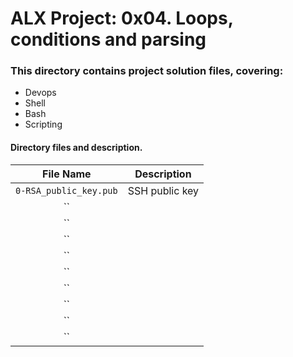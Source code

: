 # ALX Project: 0x04. Loops, conditions and parsing
### This directory contains project solution files, covering:
+ Devops 
+ Shell
+ Bash
+ Scripting
#### Directory files and description.
|File Name  |Description  |
|:-----------:|----------------------|
| `0-RSA_public_key.pub` |SSH public key|
| `` ||
| `` ||
| `` ||
| `` ||
| `` ||
| `` ||
| `` ||
| `` ||
| `` ||
